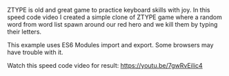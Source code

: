 ZTYPE is old and great game to practice keyboard skills with joy.
In this speed code video I created a simple clone of ZTYPE game 
where a random word from word list spawn around our red hero and we kill them
by typing their letters.

This example uses ES6 Modules import and export. Some browsers may have trouble with it.


Watch this speed code video for result: 
https://youtu.be/7gwRvEilic4
